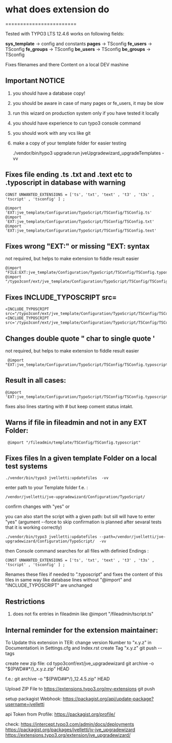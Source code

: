 
# what does extension do
========================

Tested with TYPO3 LTS 12.4.6
works on following fields: 

**sys_template** -> config and constants 
**pages** -> TSconfig
**fe_users** -> TSconfig
**fe_groups** -> TSconfig
**be_users** -> TSconfig
**be_groups** -> TSconfig

Fixes filenames and there Content on a local DEV mashine


## Important NOTICE 

1. you should have a database copy!
2. you should be aware in case of many pages or fe_users, it may be slow
3. run this wizard on production system only if you have tested it locally
4. you should have experience to cun typo3 console command
5. you should work with any vcs like git
6. make a copy of your template folder for easier testing


    ./vendor/bin/typo3 upgrade:run jveUpgradewizard_upgradeTemplates -vv


## Fixes file ending .ts .txt and .text etc to .typoscript in database with warning

    CONST UNWANTED_EXTENSIONS = ['ts', 'txt', 'text' , 't3' , 't3s' , 'tscript' , 'tsconfig' ] ;

    @import 'EXT:jve_template/Configuration/TypoScript/TSConfig/TSConfig.ts'
    @import 'EXT:jve_template/Configuration/TypoScript/TSConfig/TSConfig.txt'
    @import 'EXT:jve_template/Configuration/TypoScript/TSConfig/TSConfig.text'
    

## Fixes  wrong "EXT:" or missing "EXT: syntax

not required, but helps to make extension to fiddle result easier 


    @import "FILE:EXT:jve_template/Configuration/TypoScript/TSConfig/TSConfig.typoscript"
    @import "/typo3conf/ext/jve_template/Configuration/TypoScript/TSConfig/TSConfig.typoscript"


## Fixes  INCLUDE_TYPOSCRIPT src=

    <INCLUDE_TYPOSCRIPT src="/typo3conf/ext/jve_template/Configuration/TypoScript/TSConfig/TSConfig.typoscript">
    <INCLUDE_TYPOSCRIPT src='/typo3conf/ext/jve_template/Configuration/TypoScript/TSConfig/TSConfig.typoscript'>


## Changes double quote " char to single quote '  

not required, but helps to make extension to fiddle result easier

     @import "EXT:jve_template/Configuration/TypoScript/TSConfig/TSConfig.typoscript"

## Result in all cases:

    @import 'EXT:jve_template/Configuration/TypoScript/TSConfig/TSConfig.typoscript'

fixes also lines starting with # but keep coment status intakt.


## Warns if file in fileadmin and not in any EXT Folder:
   
     @import "/fileadmin/template/TSConfig/TSConfig.typoscript" 



## Fixes files In a given template Folder on a local test systems

    ./vendor/bin/typo3 jvelletti:updatefiles  -vv
    
enter path to your Template folder f.e. :

    /vendor/jvelletti/jve-upgradewizard/Configuration/TypoScript/

confirm changes with "yes"
or

you can also start the script with a given path: but sill will have to enter "yes"
(argument --force to skip confirmation is planned after sevaral tests that it is working correctly)

    ./vendor/bin/typo3 jvelletti:updatefiles --path=/vendor/jvelletti/jve-upgradewizard/Configuration/TypoScript/  -vv


then Console command searches for all files with definied Endings :

    CONST UNWANTED_EXTENSIONS = ['ts', 'txt', 'text' , 't3' , 't3s' , 'tscript' , 'tsconfig' ] ;

Renames these files if needed to ".typoscript" and fixes the content of this tiles in same way like database
lines without "@import" and "INCLUDE_TYPOSCRIPT" are unchanged

 


## Restrictions

1.  does not fix entries in fileadmin like  @import "/fileadmin/tscript.ts"


## Internal reminder for the extension maintainer:
To Update this extension in TER:
change version Number to "x.y.z" in Documentation\ in Settings.cfg and Index.rst
create Tag "x.y.z"
git push --tags

create new zip file:
cd typo3conf/ext/jve_upgradewizard
git archive -o "${PWD##*/}_x.y.z.zip" HEAD

f.e.:
git archive -o "${PWD##*/}_12.4.5.zip" HEAD


Upload ZIP File to https://extensions.typo3.org/my-extensions
git push

setup packagist Webhook:
https://packagist.org/api/update-package?username=jvelletti

api Token from Profile:
https://packagist.org/profile/

check:
https://intercept.typo3.com/admin/docs/deployments
https://packagist.org/packages/jvelletti/jv-jve_upgradewizard
https://extensions.typo3.org/extension/jve_upgradewizard/